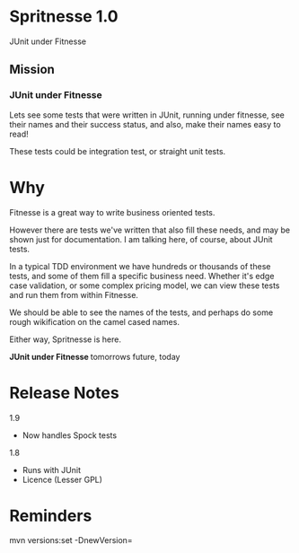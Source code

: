 Spritnesse 1.0
===

JUnit under Fitnesse


Mission
----
### JUnit under Fitnesse ###

Lets see some tests that were written in JUnit, running under fitnesse, see their names and their success status, and also, make their names easy to read!

These tests could be integration test, or straight unit tests.

Why
===

Fitnesse is a great way to write business oriented tests.

However there are tests we've written that also fill these needs, and may be shown just for documentation. I am talking here, of course, about JUnit tests.

In a typical TDD environment we have hundreds or thousands of these tests, and some of them fill a specific business need. Whether it's edge case validation, or some complex pricing model, we can view these tests and run them from within Fitnesse.

We should be able to see the names of the tests, and perhaps do some rough wikification on the camel cased names.

Either way, Spritnesse is here.

<b>JUnit under Fitnesse </b> tomorrows future, today

Release Notes
=============

1.9
 - Now handles Spock tests

1.8
 - Runs with JUnit
 - Licence (Lesser GPL)


Reminders
=========

mvn versions:set -DnewVersion=
